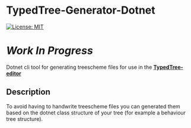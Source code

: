﻿# TypedTree-Generator-Dotnet

[![License: MIT](https://img.shields.io/badge/License-MIT-blue.svg)](LICENSE)

# *Work In Progress*

Dotnet cli tool for generating treescheme files for use in the  [**TypedTree-editor**](https://github.com/bastianblokland/typedtree-editor)

## Description
To avoid having to handwrite treescheme files you can generated them based on the dotnet class 
structure of your tree (for example a behaviour tree structure).
